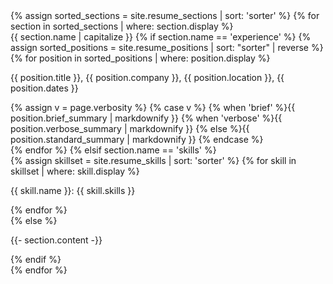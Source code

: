 <div class="{{ include.theverbosity }}">
  {% assign sorted_sections = site.resume_sections | sort: 'sorter' %}
  {% for section in sorted_sections | where: section.display %}
  <div class="{{ section.name }}"<h2>{{ section.name | capitalize }}</h2>
    {% if section.name == 'experience' %}
      {% assign sorted_positions = site.resume_positions | sort: "sorter" | reverse %}
      {% for position in sorted_positions | where: position.display %}
        <div class="position-title"><p><span class="position-title">{{ position.title }}</span>, <span class="position-company">{{ position.company }}</span>, <span class="position-location">{{ position.location }}</span>, <span class="position-dates">{{ position.dates }}</span></p></div>
        <div class="position-summary">
          {% assign v = page.verbosity %}
          {% case v %}
            {% when 'brief' %}{{ position.brief_summary | markdownify }}
            {% when 'verbose' %}{{ position.verbose_summary | markdownify }}
            {% else %}{{ position.standard_summary | markdownify }}
          {% endcase %}
        </div>
      {% endfor %}
    {% elsif section.name == 'skills' %}
      <div class="skills">
          {% assign skillset = site.resume_skills | sort: 'sorter' %}
          {% for skill in skillset | where: skill.display %}
            <p><span class="skill-name">{{ skill.name }}</span>: <span class="skill-skills">{{ skill.skills }}</span></p>
          {% endfor %}
      </div>
    {% else %}
      <div class="other-content">
        <p class="other-content">{{- section.content -}}</p>
      </div>
    {% endif %}
  </div>
  {% endfor %}
</div>
